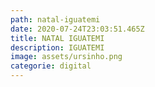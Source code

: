 ```yaml
---
path: natal-iguatemi
date: 2020-07-24T23:03:51.465Z
title: NATAL IGUATEMI
description: IGUATEMI
image: assets/ursinho.png
categorie: digital
---
```


